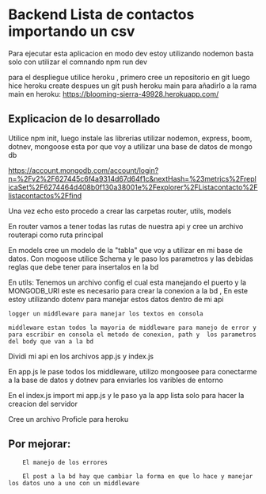 # Backend Lista de contactos importando un csv

Para ejecutar esta aplicacion en modo dev estoy utilizando nodemon basta solo con  utilizar el comnando npm run dev

para el despliegue utilice heroku , primero cree un repositorio en git luego hice heroku create despues un git push heroku main para añadirlo a la rama main en heroku:
https://blooming-sierra-49928.herokuapp.com/


## Explicacion de lo desarrollado

Utilice npm init, luego instale las librerias utilizar nodemon, express, boom, dotnev, mongoose esta por que voy a utilizar una base de datos de mongo db 

https://account.mongodb.com/account/login?n=%2Fv2%2F627445c6f4a9314d67d64f1c&nextHash=%23metrics%2FreplicaSet%2F6274464d408b0f130a38001e%2Fexplorer%2FListacontacto%2Flistacontactos%2Ffind


Una vez echo esto procedo a crear las carpetas router, utils, models 

En router vamos a tener todas las rutas de nuestra api y cree un archivo routerapi como ruta principal 

En models cree un modelo de la "tabla" que voy a utilizar en mi base de datos. Con mogoose utilice Schema y le paso los parametros y las debidas reglas que debe tener para insertalos en la bd 

En utils:
    Tenemos un archivo config el cual esta manejando el puerto y la MONGODB_URI este es necesario para crear la conexion a la bd , En este estoy utilizando dotenv para manejar estos datos dentro de mi api

    logger un middleware para manejar los textos en consola 

    middleware estan todos la mayoria de middleware para manejo de error y para escribir en consola el metodo de conexion, path y  los parametros del body que van a la bd

Dividi mi api en los archivos app.js y index.js 

En app.js le pase todos los middleware, utilizo mongoosee para conectarme a la base de datos y dotnev para enviarles los varibles de entorno

En el index.js import mi app.js y le paso ya la app lista solo para hacer la creacion del servidor 

Cree un archivo Proficle para heroku 

## Por mejorar: 

        El manejo de los errores 

        El post a la bd hay que cambiar la forma en que lo hace y manejar los datos uno a uno con un middleware 


